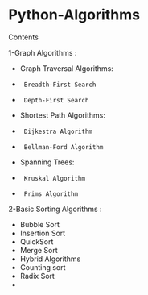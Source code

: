 # Python-Algorithms
Contents 

1-Graph Algorithms :
- Graph Traversal Algorithms:
-      Breadth-First Search
-      Depth-First Search
- Shortest Path Algorithms:
-      Dijkestra Algorithm
-      Bellman-Ford Algorithm
-  Spanning Trees:
-      Kruskal Algorithm
-      Prims Algorithm

2-Basic Sorting Algorithms :
- Bubble Sort
- Insertion Sort
- QuickSort
- Merge Sort
- Hybrid Algorithms
- Counting sort
- Radix Sort
- 

